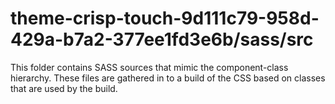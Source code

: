 # theme-crisp-touch-9d111c79-958d-429a-b7a2-377ee1fd3e6b/sass/src

This folder contains SASS sources that mimic the component-class hierarchy. These files
are gathered in to a build of the CSS based on classes that are used by the build.
